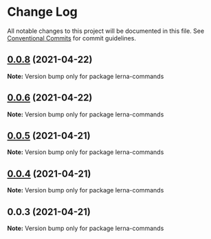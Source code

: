 # Change Log

All notable changes to this project will be documented in this file.
See [Conventional Commits](https://conventionalcommits.org) for commit guidelines.

## [0.0.8](https://github.com/余聪/lerna-commands/compare/v0.0.6...v0.0.8) (2021-04-22)

**Note:** Version bump only for package lerna-commands





## [0.0.6](https://github.com/余聪/lerna-commands/compare/v0.0.5...v0.0.6) (2021-04-22)

**Note:** Version bump only for package lerna-commands





## [0.0.5](https://github.com/余聪/lerna-commands/compare/v0.0.4...v0.0.5) (2021-04-21)

**Note:** Version bump only for package lerna-commands





## [0.0.4](https://github.com/余聪/lerna-commands/compare/v0.0.3...v0.0.4) (2021-04-21)

**Note:** Version bump only for package lerna-commands





## 0.0.3 (2021-04-21)

**Note:** Version bump only for package lerna-commands
